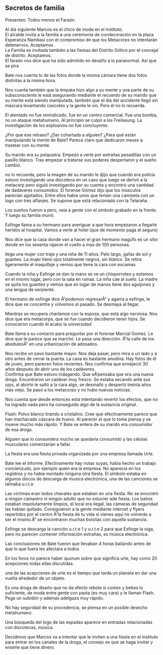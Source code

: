 ##  **Secretos de familia**

Presentes: Todos menos el Faraón.

Al día siguiente Marcos es el chico de moda en el instituto.  
El alcalde invita a la familia a una ceremonia de condecoración en la plaza Esperanza Nambasi con el compromiso de que los Metacorps no intentarán detenernos. Aceptamos  
La Familia es invitada también a las fiestas del Distrito Gótico por el concejal de distrito. Aceptamos.  
El faraón nos dice que ha sido admitido en desafío a lo paranormal. Así que se pira

Bate nos cuenta lo de las fotos donde la misma cámara tiene dos fotos distintas a la misma hora.

Nos cuanta también que la émpata hizo algo a su mente y una parte de su subsconsciente le está asegurando mediante el recuerdo de su marido que su mente está siendo manipulada, también que el día del accidente llegó sin máscara levantando cascotes y la gente le vio. Pero él no lo recuerda.

El atentado no fue revindicado, fue en un centro comercial. Fue una bomba, no un ataque metahumano. Al principio se culpó a los Freilasung. La investigación de los explosivos no fue concluyente. 

¿Por que ese retraso? ¿Dar cohartada a alguien? ¿Para qué están manipulando la mente de Bate? Parece claro que dedicaron meses a trastear con su mente. 

Su marido era su psiquiatra. Empezó a verle por extrañas pesadillas con un pasillo blanco. Tras empezar a tratarse sus poderes despertaron y el sueño cambió. 

no lo recuerda, pero la imagen de su marido le djijo que cuando era policía estuvo investigando una discoteca en un caso que luego se derivó a la metacorp pero siguió investigando por su cuenta y encontró una cantidad de dadáveres consumidos. El forense Gómez dijo que los músculos parecían agotados. Entre ellos había unos que tenían una camiseta con un logo con tres alfanjes. Se supone que está relacionado con la Telaraña.

Los sueños fueron a pero, veía a gente con el simbolo grabado en la frente. Y luego su familia murió. 

Esfinge llama a su hermano para averiguar a que hora empezaron a llegarle heridos al hospital. Vamos a verle al hotel (que de momento paga el seguro) 

Nos dice que la casa donde van a hacer el gran hermano magufo es un sitio donde en los sesenta rajaron el cuello a mas de 100 personas.

llega una mujer con traje y una niña de 11 años. Pelo largo, gafas de sol y guantes. La mujer tiene ojos totalmente negros, sin blanco. Se retira ligeramente el maquillaje y vemos que tiene la cara con escamas

Cuando la niña y Esfinge se dan la mano se ve un chisporroteo y estamos en el mismo lugar, pero con la sala en ruinas. La niña cae al suelo. La madre se quita los guantes y vemos que en lugar de manos tiene dos aguijones y una lengua de serpiente. 

El hermano de esfinge dice Â“podemos regresarÂ” y agarra a esfinge, le dice que se concentre y volvemos al pasado. Se desmaya al llegar.

Mientras se recupera  charlamos con la esposa, que está algo nerviosa. Nos dice que era metacorps, que se fue cuando decidieron tener hijos. Se conocieron cuando él acabo la universidad 

Bate llama a su contacto para preguntar por el forense Marcial Gomez. Le dice que le parece que se marchó. Le pasa una dirección. Â“la calle de los abedulesÂ” en una urbanización de adosados. 

Nos recibe un pavo bastante mayor. Nos deja pasar, pero mira a un lado y a otro antes de cerrar la puerta. La casa es bastante anodina. Hay fotos de él de joven, pero parecen fotos recientes. Nos confirma que envejeció 30 años después de abrir uno de los cadáveres.  
Confirma que Bate estuvo indagando. Que eÂ’pensaba que era una nueva droga. Encontraron un cadáver muy fresco. Se estaba secando ante sus ojos, al abrirlo le saltó a la cara algo, se desmalló y despertó treinta años más viejo. Se pasó a los metacorps y no hubo nuevas noticias.

Nos cuenta que desde entonces está intentando revertir los efectos, que no ha logrado nada pero ha conseguido algo de la sustancia original. 

Flash: Polvo blanco tirando a cristalino. Cree que efectivamente parece que han machacado cáscara de huevo.  Al parecer el que lo toma piensa y se mueve mucho más rápido.  Y Bate se entera de su marido era consumidor de esa droga.

Alguien que lo consumiera mucho se quedaría consumido y las células musculares comenzarían a fallar. 

La fiesta era una fiesta privada organizada por una empresa llamada Urte.

Bate lee el informe. Efectivamente hay  notas suyas,  había hecho un trabajo concienzudo, por ejemplo quien era la empresa. No aparecía en los registros y  no había montado ninguna otra fiesta. El símbolo estaba en algunos discos de descarga de musica electrónica, una de las canciones se lalmaba  u.r.t.e

Las víctimas eran todos chavales que estaban en una fiesta. No se enocntró a ningún camarero ni ningún adulto que no estuvier ade fiesta. Los baños estaban impolutamente limpios, el local era ilegal, las cámaras de seguridad las habían quitado. Consiguieron a la gente mediante internet y flyers repartidos por el centro Â“la fiesta de tu vida si vienes aquí no volverás a ser el mismo.Â” se encontraron muchas bolsitas con aquella sustancia. 

Esfinge se descarga la canción  u.r.t.e 1 y u.r.t.e 2 para que Esfinge la oiga, pero no parecen contener información extrañas, es música electrónica. 

Las conclusiones de Bate fueron que llevaban 4 horas bailando antes de que lo que fuera les afectara a todos. 

En los foros no parece haber quorum sobre que significa urte, hay como 20 acepciones todas ellas discutidas.

una de las acepciones de urte es el tiempo que tarda un planeta en dar una vuelta alrededor de un objeto.

Es una droga de diseño que no da efecto rebote si comes y bebes lo suficiente, de moda entre gente con pasta (es muy cara) y le llaman Flash. Pega un subidón y además adelgaza muy rápido.

No hay seguridad de su procedencia, se piensa en un posible desecho metahumano.

Una búsqueda del logo de las espadas aparece en entradas relacionadas con discotecas, música. 

Decidimos que Marcos va a intentar que le inviten a una fiesta en el instituto para entrar en los canales de la droga, el consejo es que se haga invitar y enseñe que tiene dinero.